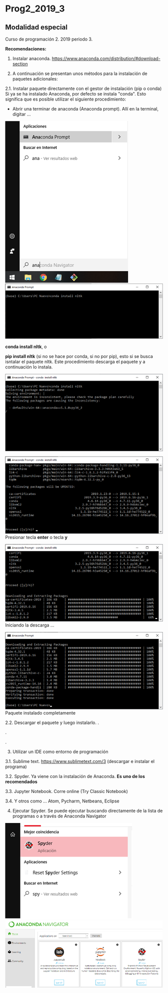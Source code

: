 # Prog2_2019_3
## Modalidad especial

Curso de programación 2.  2019 periodo 3.

**Recomendaciones:**
1. Instalar anaconda. https://www.anaconda.com/distribution/#download-section

2. A continuación se presentan unos métodos para la instalación de paquetes adicionales:

2.1. Instalar paquete directamente con el gestor de instalación (pip o conda)
Si ya se ha instalado Anaconda, por defecto se instala "conda".  Esto significa que es posible utilizar el siguiente procedimiento:
* Abrir una terminar de anaconda (Anaconda prompt).  Allí en la terminal, digitar ...

![Anaconda Prompt](/Images/prompt.png)  ![Anaconda Prompt install](/Images/prompt_install.png)

**conda install nltk**, o

**pip install nltk** (si no se hace por conda, si no por pip), esto si se busca isntalar el paquete nltk. Este procedimiento descarga el paquete y a continuación lo instala.

![Instalar con pip](/Images/prompt_install02.png)

![Instalar con pip](/Images/prompt_install03.png)
Presionar tecla **enter** o tecla **y**

![Instalar con pip](/Images/prompt_install04.png)
Iniciando la descarga ...

![Instalar con pip](/Images/prompt_install05.png)
Paquete instalado completamente

2.2. Descargar el paquete y luego instalarlo.
.

.

.

3. Utilizar un IDE como entorno de programación

3.1. Sublime text. https://www.sublimetext.com/3 (descargar e instalar el programa)

3.2. Spyder. Ya viene con la instalación de Anaconda.  **Es uno de los recomendados**

3.3. Jupyter Notebook.  Corre online (Try Classic Notebook)

3.4. Y otros como ... Atom, Pycharm, Netbeans, Eclipse

4. Ejecutar Spyder.  Se puede ejecutar buscando directamente de la lista de programas o a través de Anaconda Navigator

![Ejecutar Spyder](/Images/spyder01.png)
![Ejecutar Spyder](/Images/spyder02.png)



